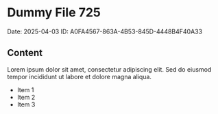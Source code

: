# Dummy File 725

Date: 2025-04-03
ID: A0FA4567-863A-4B53-845D-4448B4F40A33

## Content

Lorem ipsum dolor sit amet, consectetur adipiscing elit.
Sed do eiusmod tempor incididunt ut labore et dolore magna aliqua.

* Item 1
* Item 2
* Item 3
